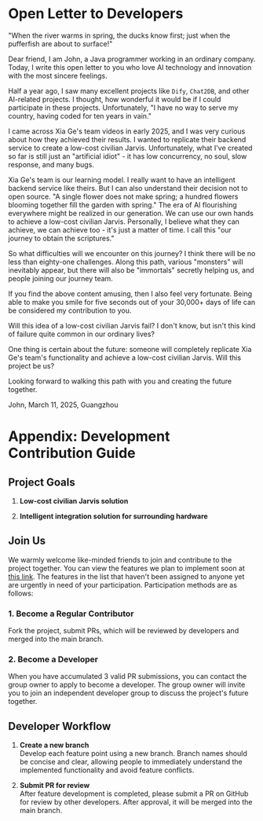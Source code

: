 # Open Letter to Developers

"When the river warms in spring, the ducks know first; just when the pufferfish are about to surface!"

Dear friend, I am John, a Java programmer working in an ordinary company. Today, I write this open letter to you who love AI technology and innovation with the most sincere feelings.

Half a year ago, I saw many excellent projects like `Dify`, `Chat2DB`, and other AI-related projects. I thought, how wonderful it would be if I could participate in these projects. Unfortunately, "I have no way to serve my country, having coded for ten years in vain."

I came across Xia Ge's team videos in early 2025, and I was very curious about how they achieved their results. I wanted to replicate their backend service to create a low-cost civilian Jarvis. Unfortunately, what I've created so far is still just an "artificial idiot" - it has low concurrency, no soul, slow response, and many bugs.

Xia Ge's team is our learning model. I really want to have an intelligent backend service like theirs. But I can also understand their decision not to open source. "A single flower does not make spring; a hundred flowers blooming together fill the garden with spring." The era of AI flourishing everywhere might be realized in our generation. We can use our own hands to achieve a low-cost civilian Jarvis. Personally, I believe what they can achieve, we can achieve too - it's just a matter of time. I call this "our journey to obtain the scriptures."

So what difficulties will we encounter on this journey? I think there will be no less than eighty-one challenges. Along this path, various "monsters" will inevitably appear, but there will also be "immortals" secretly helping us, and people joining our journey team.

If you find the above content amusing, then I also feel very fortunate. Being able to make you smile for five seconds out of your 30,000+ days of life can be considered my contribution to you.

Will this idea of a low-cost civilian Jarvis fail? I don't know, but isn't this kind of failure quite common in our ordinary lives?

One thing is certain about the future: someone will completely replicate Xia Ge's team's functionality and achieve a low-cost civilian Jarvis. Will this project be us?

Looking forward to walking this path with you and creating the future together.

John, March 11, 2025, Guangzhou

# Appendix: Development Contribution Guide
## Project Goals

1. **Low-cost civilian Jarvis solution**  

2. **Intelligent integration solution for surrounding hardware**  

## Join Us

We warmly welcome like-minded friends to join and contribute to the project together. You can view the features we plan to implement soon at [this link](https://github.com/users/xinnan-tech/projects/3). The features in the list that haven't been assigned to anyone yet are urgently in need of your participation. Participation methods are as follows:

### 1. Become a Regular Contributor

Fork the project, submit PRs, which will be reviewed by developers and merged into the main branch.

### 2. Become a Developer

When you have accumulated 3 valid PR submissions, you can contact the group owner to apply to become a developer. The group owner will invite you to join an independent developer group to discuss the project's future together.

## Developer Workflow

1. **Create a new branch**  
   Develop each feature point using a new branch. Branch names should be concise and clear, allowing people to immediately understand the implemented functionality and avoid feature conflicts.

2. **Submit PR for review**  
   After feature development is completed, please submit a PR on GitHub for review by other developers. After approval, it will be merged into the main branch.
